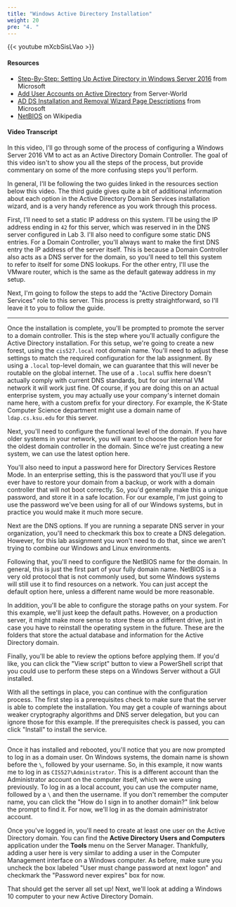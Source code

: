 ```yaml
---
title: "Windows Active Directory Installation"
weight: 20
pre: "4. "
---
```


{{< youtube mXcbSisLVao >}}

#### Resources

* [Step-By-Step: Setting Up Active Directory in Windows Server 2016](https://blogs.technet.microsoft.com/canitpro/2017/02/22/step-by-step-setting-up-active-directory-in-windows-server-2016/) from Microsoft
* [Add User Accounts on Active Directory](https://www.server-world.info/en/note?os=Windows_Server_2016&p=active_directory&f=3) from Server-World
* [AD DS Installation and Removal Wizard Page Descriptions](https://docs.microsoft.com/en-us/windows-server/identity/ad-ds/deploy/ad-ds-installation-and-removal-wizard-page-descriptions) from Microsoft
* [NetBIOS](https://en.wikipedia.org/wiki/NetBIOS) on Wikipedia

#### Video Transcript

In this video, I'll go through some of the process of configuring a Windows Server 2016 VM to act as an Active Directory Domain Controller. The goal of this video isn't to show you all the steps of the process, but provide commentary on some of the more confusing steps you'll perform.

In general, I'll be following the two guides linked in the resources section below this video. The third guide gives quite a bit of additional information about each option in the Active Directory Domain Services installation wizard, and is a very handy reference as you work through this process.

First, I'll need to set a static IP address on this system. I'll be using the IP address ending in `42` for this server, which was reserved in in the DNS server configured in Lab 3. I'll also need to configure some static DNS entries. For a Domain Controller, you'll always want to make the first DNS entry the IP address of the server itself. This is because a Domain Controller also acts as a DNS server for the domain, so you'll need to tell this system to refer to itself for some DNS lookups. For the other entry, I'll use the VMware router, which is the same as the default gateway address in my setup.

Next, I'm going to follow the steps to add the "Active Directory Domain Services" role to this server. This process is pretty straightforward, so I'll leave it to you to follow the guide.

---

Once the installation is complete, you'll be prompted to promote the server to a domain controller. This is the step where you'll actually configure the Active Directory installation. For this setup, we're going to create a new forest, using the `cis527.local` root domain name. You'll need to adjust these settings to match the required configuration for the lab assignment. By using a `.local` top-level domain, we can guarantee that this will never be routable on the global internet. The use of a `.local` suffix here doesn't actually comply with current DNS standards, but for our internal VM network it will work just fine. Of course, if you are doing this on an actual enterprise system, you may actually use your company's internet domain name here, with a custom prefix for your directory. For example, the K-State Computer Science department might use a domain name of `ldap.cs.ksu.edu` for this server.

Next, you'll need to configure the functional level of the domain. If you have older systems in your network, you will want to choose the option here for the oldest domain controller in the domain. Since we're just creating a new system, we can use the latest option here.

You'll also need to input a password here for Directory Services Restore Mode. In an enterprise setting, this is the password that you'll use if you ever have to restore your domain from a backup, or work with a domain controller that will not boot correctly. So, you'd generally make this a unique password, and store it in a safe location. For our example, I'm just going to use the password we've been using for all of our Windows systems, but in practice you would make it much more secure.

Next are the DNS options. If you are running a separate DNS server in your organization, you'll need to checkmark this box to create a DNS delegation. However, for this lab assignment you won't need to do that, since we aren't trying to combine our Windows and Linux environments.

Following that, you'll need to configure the NetBIOS name for the domain. In general, this is just the first part of your fully domain name. NetBIOS is a very old protocol that is not commonly used, but some Windows systems will still use it to find resources on a network. You can just accept the default option here, unless a different name would be more reasonable.

In addition, you'll be able to configure the storage paths on your system. For this example, we'll just keep the default paths. However, on a production server, it might make more sense to store these on a different drive, just in case you have to reinstall the operating system in the future. These are the folders that store the actual database and information for the Active Directory domain.

Finally, you'll be able to review the options before applying them. If you'd like, you can click the "View script" button to view a PowerShell script that you could use to perform these steps on a Windows Server without a GUI installed.

With all the settings in place, you can continue with the configuration process. The first step is a prerequisites check to make sure that the server is able to complete the installation. You may get a couple of warnings about weaker cryptography algorithms and DNS server delegation, but you can ignore those for this example. If the prerequisites check is passed, you can click "Install" to install the service.

---

Once it has installed and rebooted, you'll notice that you are now prompted to log in as a domain user. On Windows systems, the domain name is shown before the `\`, followed by your username. So, in this example, it now wants me to log in as `CIS527\Administrator`. This is a different account than the Administrator account on the computer itself, which we were using previously. To log in as a local account, you can use the computer name, followed by a `\` and then the username. If you don't remember the computer name, you can click the "How do I sign in to another domain?" link below the prompt to find it. For now, we'll log in as the domain administrator account.

Once you've logged in, you'll need to create at least one user on the Active Directory domain. You can find the **Active Directory Users and Computers** application under the **Tools** menu on the Server Manager. Thankfully, adding a user here is very similar to adding a user in the Computer Management interface on a Windows computer. As before, make sure you uncheck the box labeled "User must change password at next logon" and checkmark the "Password never expires" box for now.

That should get the server all set up! Next, we'll look at adding a Windows 10 computer to your new Active Directory Domain.
